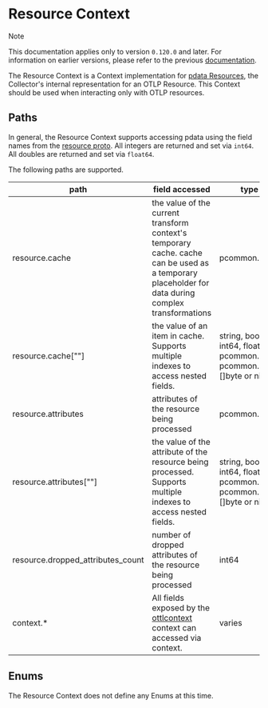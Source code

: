 # Resource Context

> [!NOTE]
> This documentation applies only to version `0.120.0` and later. For information on earlier versions, please refer to the previous [documentation](https://github.com/open-telemetry/opentelemetry-collector-contrib/blob/release/0.119.x/pkg/ottl/contexts/ottlresource/README.md).

The Resource Context is a Context implementation for [pdata Resources](https://github.com/open-telemetry/opentelemetry-collector/blob/main/pdata/pcommon/generated_resource.go), the Collector's internal representation for an OTLP Resource.  This Context should be used when interacting only with OTLP resources.

## Paths
In general, the Resource Context supports accessing pdata using the field names from the [resource proto](https://github.com/open-telemetry/opentelemetry-proto/blob/main/opentelemetry/proto/resource/v1/resource.proto).  All integers are returned and set via `int64`.  All doubles are returned and set via `float64`.

The following paths are supported.

| path                              | field accessed                                                                                                                                                                       | type                                                                    |
|-----------------------------------|--------------------------------------------------------------------------------------------------------------------------------------------------------------------------------------|-------------------------------------------------------------------------|
| resource.cache                    | the value of the current transform context's temporary cache. cache can be used as a temporary placeholder for data during complex transformations                                   | pcommon.Map                                                             |
| resource.cache\[""\]              | the value of an item in cache. Supports multiple indexes to access nested fields.                                                                                                    | string, bool, int64, float64, pcommon.Map, pcommon.Slice, []byte or nil |
| resource.attributes               | attributes of the resource being processed                                                                                                                                           | pcommon.Map                                                             |
| resource.attributes\[""\]         | the value of the attribute of the resource being processed. Supports multiple indexes to access nested fields.                                                                       | string, bool, int64, float64, pcommon.Map, pcommon.Slice, []byte or nil |
| resource.dropped_attributes_count | number of dropped attributes of the resource being processed                                                                                                                         | int64                                                                   |
| context.*                         | All fields exposed by the [ottlcontext](https://github.com/open-telemetry/opentelemetry-collector-contrib/tree/main/pkg/ottl/contexts/ottlcontext) context can accessed via context. | varies                                                                  |

## Enums

The Resource Context does not define any Enums at this time.
